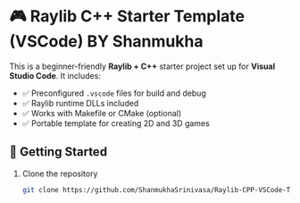 # 🎮 Raylib C++ Starter Template (VSCode) BY Shanmukha

This is a beginner-friendly **Raylib + C++** starter project set up for **Visual Studio Code**. It includes:

- ✅ Preconfigured `.vscode` files for build and debug
- ✅ Raylib runtime DLLs included
- ✅ Works with Makefile or CMake (optional)
- ✅ Portable template for creating 2D and 3D games

## 🧪 Getting Started

1. Clone the repository  
   ```bash
   git clone https://github.com/ShanmukhaSrinivasa/Raylib-CPP-VSCode-Template-Shanmukha.git
